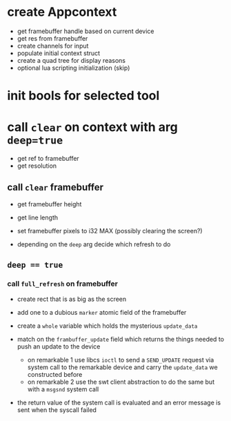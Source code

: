 # create Appcontext

- get framebuffer handle based on current device
- get res from framebuffer
- create channels for input
- populate initial context struct
- create a quad tree for display reasons
- optional lua scripting initialization (skip)

# init bools for selected tool

# call `clear` on context with arg `deep=true`

- get ref to framebuffer
- get resolution

## call `clear` framebuffer

- get framebuffer height
- get line length
- set framebuffer pixels to i32 MAX (possibly clearing the screen?)

- depending on the `deep` arg decide which refresh to do

## `deep == true`

### call `full_refresh` on framebuffer

- create rect that is as big as the screen
- add one to a dubious `marker` atomic field of the framebuffer
- create a `whole` variable which holds the mysterious `update_data`
- match on the `frambuffer_update` field which returns the things needed to push an update to the device

  - on remarkable 1 use libcs `ioctl` to send a `SEND_UPDATE` request via system call to the remarkable device and carry the `update_data` we constructed before
  - on remarkable 2 use the swt client abstraction to do the same but with a `msgsnd` system call

- the return value of the system call is evaluated and an error message is sent when the syscall failed

